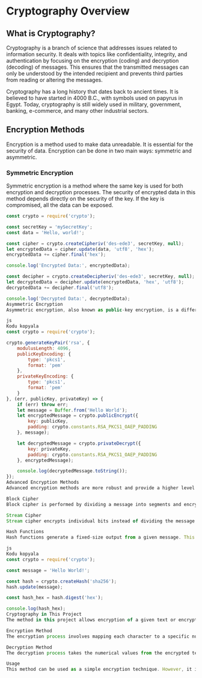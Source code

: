 # Cryptography Overview

## What is Cryptography?
Cryptography is a branch of science that addresses issues related to information security. It deals with topics like confidentiality, integrity, and authentication by focusing on the encryption (coding) and decryption (decoding) of messages. This ensures that the transmitted messages can only be understood by the intended recipient and prevents third parties from reading or altering the messages.

Cryptography has a long history that dates back to ancient times. It is believed to have started in 4000 B.C., with symbols used on papyrus in Egypt. Today, cryptography is still widely used in military, government, banking, e-commerce, and many other industrial sectors.

## Encryption Methods

Encryption is a method used to make data unreadable. It is essential for the security of data. Encryption can be done in two main ways: symmetric and asymmetric.

### Symmetric Encryption

Symmetric encryption is a method where the same key is used for both encryption and decryption processes. The security of encrypted data in this method depends directly on the security of the key. If the key is compromised, all the data can be exposed.

```js
const crypto = require('crypto');

const secretKey = 'mySecretKey';
const data = 'Hello, world!';

const cipher = crypto.createCipheriv('des-ede3', secretKey, null);
let encryptedData = cipher.update(data, 'utf8', 'hex');
encryptedData += cipher.final('hex');

console.log('Encrypted Data:', encryptedData);

const decipher = crypto.createDecipheriv('des-ede3', secretKey, null);
let decryptedData = decipher.update(encryptedData, 'hex', 'utf8');
decryptedData += decipher.final('utf8');

console.log('Decrypted Data:', decryptedData);
Asymmetric Encryption
Asymmetric encryption, also known as public-key encryption, is a different approach. In this method, two different keys are used: a public key and a private key.

js
Kodu kopyala
const crypto = require('crypto');

crypto.generateKeyPair('rsa', {
    modulusLength: 4096,
    publicKeyEncoding: {
        type: 'pkcs1',
        format: 'pem'
    },
    privateKeyEncoding: {
        type: 'pkcs1',
        format: 'pem'
    }
}, (err, publicKey, privateKey) => {
    if (err) throw err;
    let message = Buffer.from('Hello World');
    let encryptedMessage = crypto.publicEncrypt({
        key: publicKey,
        padding: crypto.constants.RSA_PKCS1_OAEP_PADDING
    }, message);

    let decryptedMessage = crypto.privateDecrypt({
        key: privateKey,
        padding: crypto.constants.RSA_PKCS1_OAEP_PADDING
    }, encryptedMessage);

    console.log(decryptedMessage.toString());
});
Advanced Encryption Methods
Advanced encryption methods are more robust and provide a higher level of security than basic methods. These methods often use complex mathematical operations and algorithms.

Block Cipher
Block cipher is performed by dividing a message into segments and encrypting each segment separately. In this method, the size of the message blocks is defined, and encryption is applied to the block sizes. For instance, the AES encryption method encrypts 128-bit blocks.

Stream Cipher
Stream cipher encrypts individual bits instead of dividing the message into segments. In this method, the encryption key is applied bit by bit, and the encryption process is completed by encrypting each bit.

Hash Functions
Hash functions generate a fixed-size output from a given message. This output can serve as a fingerprint and plays a vital role in maintaining the integrity of the message.

js
Kodu kopyala
const crypto = require('crypto');

const message = 'Hello World!';

const hash = crypto.createHash('sha256');
hash.update(message);

const hash_hex = hash.digest('hex');

console.log(hash_hex);
Cryptography in This Project
The method in this project allows encryption of a given text or encrypted text by converting the text characters into specific numerical values. Similarly, the reverse process decrypts the text to retrieve the original message.

Encryption Method
The encryption process involves mapping each character to a specific numerical value based on its alphabetical position.

Decryption Method
The decryption process takes the numerical values from the encrypted text and maps them back to characters based on the mappings in the array.

Usage
This method can be used as a simple encryption technique. However, it is not sufficient as a secure method, especially for sensitive data.
